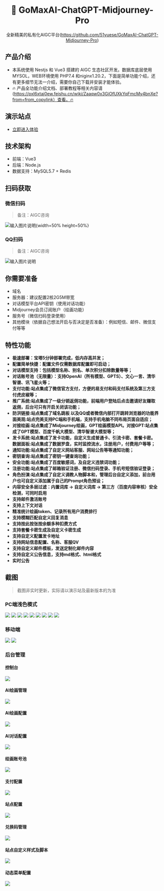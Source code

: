 <div align="center">

<h1 align="center">🍭  GoMaxAI-ChatGPT-Midjourney-Pro</h1>

全新精美的私有化AIGC平台(https://github.com/51yuese/GoMaxAI-ChatGPT-Midjourney-Pro)

</div>

## 产品介绍
- 本系统使用 Nestjs 和 Vue3 搭建的 AIGC 生态社区开发。数据库底层使用 MYSOL，WEB环境使用 PHP7.4 和niginx1.20.2，下面是简单功能个绍，还有更多细节无法一介绍，需要你自己下载并安装才能体验。
- 🔥 产品全功能介绍文档、部署教程等相关内容请(https://pxl6xtaj0ew.feishu.cn/wiki/Zaaqw0x3GiOfUXkYqFmcMy4bnXe?from=from_copylink）查看。🔥 

## 演示站点
- [立即进入体验](https://gomaxai.qumao518.vip)

## 技术架构
- 前端：Vue3 
- 后端：Node.js
- 数据支持：MySQL5.7 + Redis

## 扫码获取
### 微信扫码
> 备注：AIGC咨询

![输入图片说明](images/wechat.png){width=50% height=50%}

### QQ扫码
> 备注：AIGC咨询

![输入图片说明](images/qq.png)
## 你需要准备
- 域名
- 服务器：建议配置2核2G5M带宽
- 对话模型平台API密钥（使用对话功能） 
- Midjourney会员订阅账户（绘画功能）
- 服务号（微信扫码登录使用）
- 其他模块（依据自己想法开启与否决定是否准备）：例如短信、邮件、微信支付等等

## 特性功能
- **极速部署：宝塔5分钟部署完成，低内存高并发；**
- **配置简单快捷：配置文件仅需数据库配置即可启动；**
- **对话模型支持：包括模型名称、别名、单次积分扣除数量等等；**
- **对话账号池（无限量）：支持OpenAI（所有模型、GPTS）、文心一言、清华智谱、讯飞星火等；**
- **支付功能:站点集成了微信官方支付，方便的易支付和码支付系统及第三方支付虎皮椒等；**
- **推广系统:站点集成了一级分销返佣功能，前端用户登陆后点击邀请好友赚取返佣，后台可只有开启关闭该功能；**
- **防洪链接:站点集成了域名跳板 以及QQ或者微信内部打开跳转浏览器的功能界面美观:站点完美支持PC端和手机端，支持手机电脑不同布局页面自适应；**
- **对接绘画:站点集成了Midjourney绘画，GPT绘画模型API。对接GPT:站点集成了GPT模型、百度千帆大模型、清华智谱大模型等；**
- **发卡系统:站点集成了发卡功能，自定义生成普通卡、引流卡密、套餐卡密。数据面板:站点集成了数据罗盘，实时监控流水，注册用户，付费用户等等；**
- **通知功能:站点集成了自定义网站客服、网站公告等等通知功能；**
- **密钥查询:站点集成了密钥一键查询功能；**
- **安全功能:站点集成了百度敏感词，及自定义违禁词功能；**
- **注册功能:站点集成了邮箱验证注册、微信扫码登录、手机号短信验证登录；**
- **角色扮演:站点集成了自定义调教人物脚本和，管理后台自定义添加，前台用户也可自定义添加属于自己的Prompt角色预设；**
- **内容安全多层过滤：内置词库 -> 自定义词库 -> 第三方（百度内容审核）安全检测，可同时启用**
- **支持邮件激活账号**
- **支持上下文对话**
- **精准统计绘画token、记录所有用户消费排行**
- **支持模糊匹配自定义回复消息**
- **支持按此按张按余额多种扣费方式**
- **支持套餐卡密生成及自定义卡密生成**
- **支持自定义配置发卡地址**
- **支持网站信息配置、名称、客服QV**
- **支持自定义邮件模板，发送定制化邮件内容**
- **支持自定义公告信息，支持md格式、html格式**
- **实时公告**

## 截图
> 截图非实时更新，实际请以演示站及最新版本的为准

### PC端浅色模式
![](./images/qianse/图混图过程.png)
![](./images/qianse/图生图过程.png)
![](./images/qianse/点击图片详情1.png)
![](./images/qianse/热门应用.png)
![](./images/qianse/绘画任务.png)
![](./images/qianse/绘画首页.png)
![](./images/qianse/绘画首页详情.png)
![](./images/qianse/首页对话.png)
![](./images/qianse/首页对话详情.png)

### 移动端
![](./images/绘画.png)
![](./images/问答创作.png)

### 后台管理
#### 控制台
![](./images/a1.webp)
#### AI绘画管理
![](./images/a2.webp)
#### AI绘画配置
![](./images/a3.webp)
#### AI对话配置
![](./images/a4.webp)
#### 绘画账号池
![](./images/a5.webp)
#### 支付配置
![](./images/a6.webp)
#### 站点配置
![](./images/a7.webp)
#### 兑换码管理
![](./images/a8.webp)
#### 站点自定义样式及脚本
![](./images/a9.webp)
#### 动态菜单配置
![](./images/a10.webp)